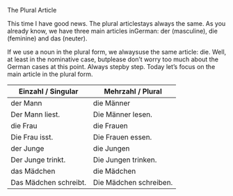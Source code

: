 The Plural Article

This time I have good news. The plural articlestays always the same. As you already know, we have three main articles inGerman: der (masculine), die (feminine) and das (neuter).

If we use a noun in the plural form, we alwaysuse the same article: die. Well, at least in the nominative case, butplease don’t worry too much about the German cases at this point. Always stepby step. Today let’s focus on the main article in the plural form.

 

| Einzahl / Singular    | Mehrzahl / Plural      |
| --------------------- | ---------------------- |
| der Mann              | die Männer             |
| Der Mann liest.       | Die Männer lesen.      |
| die Frau              | die Frauen             |
| Die Frau isst.        | Die Frauen essen.      |
| der Junge             | die Jungen             |
| Der Junge trinkt.     | Die Jungen trinken.    |
| das Mädchen           | die Mädchen            |
| Das Mädchen schreibt. | Die Mädchen schreiben. |